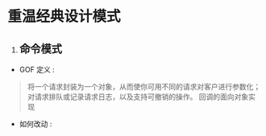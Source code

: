 # 重温经典设计模式

  1. ## 命令模式
 * GOF 定义 : 
 > 将一个请求封装为一个对象，从而使你可用不同的请求对客户进行参数化； 对请求排队或记录请求日志，以及支持可撤销的操作。
 > 回调的面向对象实现


 * 如何改动 : 